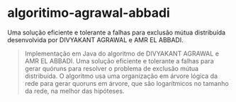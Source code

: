 # algoritimo-agrawal-abbadi

Uma solução eficiente e tolerante a falhas para exclusão mútua distribuída desenvolvida por DIVYAKANT AGRAWAL e AMR EL ABBADI.

> Implementação em Java do algoritmo de DIVYAKANT AGRAWAL e AMR EL ABBADI. Uma solução eficiente e tolerante a falhas para gerar quóruns para resolver o problema de exclusão mútua distribuída. O algoritmo usa uma organização em árvore lógica da rede para gerar quoruns em árvore, que são logarítmicos no tamanho da rede, na melhor das hipóteses.



